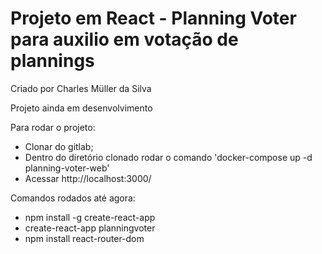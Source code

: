 # Projeto em React - Planning Voter para auxilio em votação de plannings
Criado por Charles Müller da Silva

Projeto ainda em desenvolvimento

Para rodar o projeto:
- Clonar do gitlab;
- Dentro do diretório clonado rodar o comando 'docker-compose up -d planning-voter-web'
- Acessar http://localhost:3000/


Comandos rodados até agora:
- npm install -g create-react-app
- create-react-app planningvoter
- npm install react-router-dom